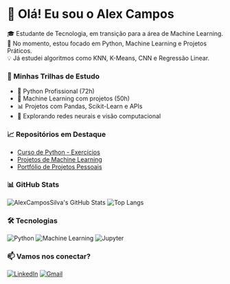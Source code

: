 
# 👋 Olá! Eu sou o Alex Campos

🎓 Estudante de Tecnologia, em transição para a área de Machine Learning.  
📌 No momento, estou focado em Python, Machine Learning e Projetos Práticos.  
💡 Já estudei algoritmos como KNN, K-Means, CNN e Regressão Linear.  

### 🚀 Minhas Trilhas de Estudo
- 📘 Python Profissional (72h)
- 🤖 Machine Learning com projetos (50h)
- 📊 Projetos com Pandas, Scikit-Learn e APIs
- 🧠 Explorando redes neurais e visão computacional

### 📈 Repositórios em Destaque
- [Curso de Python - Exercícios]([https://github.com/SEU-USUARIO/python-fundamentos](https://github.com/AlexCamposSilva/Curso_Python_DSA))
- [Projetos de Machine Learning](https://github.com/SEU-USUARIO/machine-learning)
- [Portfólio de Projetos Pessoais](https://github.com/SEU-USUARIO/projetos-pessoais)



### 📊 GitHub Stats

![AlexCamposSilva's GitHub Stats](https://github-readme-stats.vercel.app/api?username=AlexCamposSilva&show_icons=true&theme=tokyonight)
![Top Langs](https://github-readme-stats.vercel.app/api/top-langs/?username=AlexCamposSilva&layout=compact&theme=tokyonight)

### 🛠️ Tecnologias
![Python](https://img.shields.io/badge/-Python-3776AB?style=flat&logo=python&logoColor=white)
![Machine Learning](https://img.shields.io/badge/-MachineLearning-102C57?style=flat&logo=TensorFlow&logoColor=orange)
![Jupyter](https://img.shields.io/badge/-Jupyter-F37626?style=flat&logo=Jupyter&logoColor=white)

### 📫 Vamos nos conectar?

[![LinkedIn](https://img.shields.io/badge/LinkedIn-0A66C2?style=flat-square&logo=linkedin&logoColor=white)](https://www.linkedin.com/in/seu-linkedin/)
[![Gmail](https://img.shields.io/badge/Gmail-D14836?style=flat-square&logo=gmail&logoColor=white)](mailto:seu@email.com)



